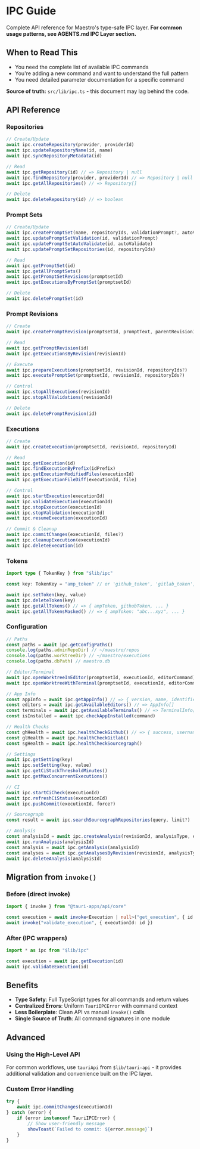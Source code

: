 # IPC Guide

Complete API reference for Maestro's type-safe IPC layer. **For common usage patterns, see AGENTS.md IPC Layer section.**

## When to Read This

- You need the complete list of available IPC commands
- You're adding a new command and want to understand the full pattern
- You need detailed parameter documentation for a specific command

**Source of truth:** `src/lib/ipc.ts` - this document may lag behind the code.

## API Reference

### Repositories

```typescript
// Create/Update
await ipc.createRepository(provider, providerId)
await ipc.updateRepositoryName(id, name)
await ipc.syncRepositoryMetadata(id)

// Read
await ipc.getRepository(id) // => Repository | null
await ipc.findRepository(provider, providerId) // => Repository | null
await ipc.getAllRepositories() // => Repository[]

// Delete
await ipc.deleteRepository(id) // => boolean
```

### Prompt Sets

```typescript
// Create/Update
await ipc.createPromptSet(name, repositoryIds, validationPrompt?, autoValidate?)
await ipc.updatePromptSetValidation(id, validationPrompt)
await ipc.updatePromptSetAutoValidate(id, autoValidate)
await ipc.updatePromptSetRepositories(id, repositoryIds)

// Read
await ipc.getPromptSet(id)
await ipc.getAllPromptSets()
await ipc.getPromptSetRevisions(promptsetId)
await ipc.getExecutionsByPromptSet(promptsetId)

// Delete
await ipc.deletePromptSet(id)
```

### Prompt Revisions

```typescript
// Create
await ipc.createPromptRevision(promptsetId, promptText, parentRevisionId?)

// Read
await ipc.getPromptRevision(id)
await ipc.getExecutionsByRevision(revisionId)

// Execute
await ipc.prepareExecutions(promptsetId, revisionId, repositoryIds?)
await ipc.executePromptSet(promptsetId, revisionId, repositoryIds?)

// Control
await ipc.stopAllExecutions(revisionId)
await ipc.stopAllValidations(revisionId)

// Delete
await ipc.deletePromptRevision(id)
```

### Executions

```typescript
// Create
await ipc.createExecution(promptsetId, revisionId, repositoryId)

// Read
await ipc.getExecution(id)
await ipc.findExecutionByPrefix(idPrefix)
await ipc.getExecutionModifiedFiles(executionId)
await ipc.getExecutionFileDiff(executionId, file)

// Control
await ipc.startExecution(executionId)
await ipc.validateExecution(executionId)
await ipc.stopExecution(executionId)
await ipc.stopValidation(executionId)
await ipc.resumeExecution(executionId)

// Commit & Cleanup
await ipc.commitChanges(executionId, files?)
await ipc.cleanupExecution(executionId)
await ipc.deleteExecution(id)
```

### Tokens

```typescript
import type { TokenKey } from "$lib/ipc"

const key: TokenKey = "amp_token" // or 'github_token', 'gitlab_token', etc.

await ipc.setToken(key, value)
await ipc.deleteToken(key)
await ipc.getAllTokens() // => { ampToken, githubToken, ... }
await ipc.getAllTokensMasked() // => { ampToken: "abc...xyz", ... }
```

### Configuration

```typescript
// Paths
const paths = await ipc.getConfigPaths()
console.log(paths.adminRepoDir) // ~/maestro/repos
console.log(paths.worktreeDir) // ~/maestro/executions
console.log(paths.dbPath) // maestro.db

// Editor/Terminal
await ipc.openWorktreeInEditor(promptsetId, executionId, editorCommand)
await ipc.openWorktreeWithTerminal(promptsetId, executionId, editorCommand, terminalCommand)

// App Info
const appInfo = await ipc.getAppInfo() // => { version, name, identifier, copyright }
const editors = await ipc.getAvailableEditors() // => AppInfo[]
const terminals = await ipc.getAvailableTerminals() // => TerminalInfo[]
const isInstalled = await ipc.checkAppInstalled(command)

// Health Checks
const ghHealth = await ipc.healthCheckGithub() // => { success, username?, error? }
const glHealth = await ipc.healthCheckGitlab()
const sgHealth = await ipc.healthCheckSourcegraph()

// Settings
await ipc.getSetting(key)
await ipc.setSetting(key, value)
await ipc.getCiStuckThresholdMinutes()
await ipc.getMaxConcurrentExecutions()

// CI
await ipc.startCiCheck(executionId)
await ipc.refreshCiStatus(executionId)
await ipc.pushCommit(executionId, force?)

// Sourcegraph
const result = await ipc.searchSourcegraphRepositories(query, limit?)

// Analysis
const analysisId = await ipc.createAnalysis(revisionId, analysisType, executionIds)
await ipc.runAnalysis(analysisId)
const analysis = await ipc.getAnalysis(analysisId)
const analyses = await ipc.getAnalysesByRevision(revisionId, analysisType?)
await ipc.deleteAnalysis(analysisId)
```

## Migration from `invoke()`

### Before (direct invoke)

```typescript
import { invoke } from "@tauri-apps/api/core"

const execution = await invoke<Execution | null>("get_execution", { id })
await invoke("validate_execution", { executionId: id })
```

### After (IPC wrappers)

```typescript
import * as ipc from "$lib/ipc"

const execution = await ipc.getExecution(id)
await ipc.validateExecution(id)
```

## Benefits

- **Type Safety**: Full TypeScript types for all commands and return values
- **Centralized Errors**: Uniform `TauriIPCError` with command context
- **Less Boilerplate**: Clean API vs manual `invoke()` calls
- **Single Source of Truth**: All command signatures in one module

## Advanced

### Using the High-Level API

For common workflows, use `tauriApi` from `$lib/tauri-api` - it provides additional validation and convenience built on the IPC layer.

### Custom Error Handling

```typescript
try {
	await ipc.commitChanges(executionId)
} catch (error) {
	if (error instanceof TauriIPCError) {
		// Show user-friendly message
		showToast(`Failed to commit: ${error.message}`)
	}
}
```
